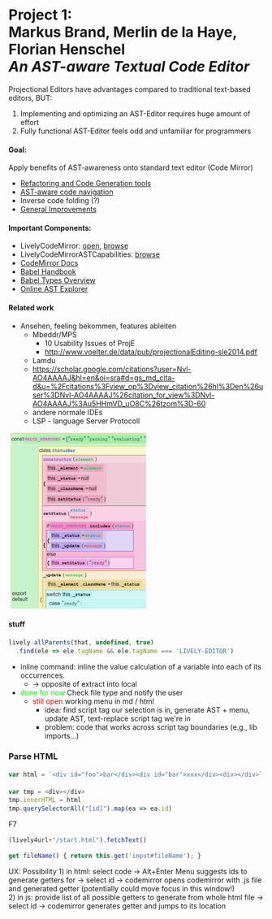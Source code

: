 # Project 1: <br> Markus Brand, Merlin de la Haye, Florian Henschel<br>*An AST-aware Textual Code Editor*

Projectional Editors have advantages compared to traditional text-based editors, BUT: 
1. Implementing and optimizing an AST-Editor requires huge amount of effort 
2. Fully functional AST-Editor feels odd and unfamiliar for programmers

#### Goal: 
Apply benefits of AST-awareness onto standard text editor (Code Mirror) 
- [Refactoring and Code Generation tools](Refactoring.md) 
- [AST-aware code navigation](CodeNavigation.md) 
- Inverse code folding (?)
- [General Improvements](General.md)

#### Important Components:
- LivelyCodeMirror: [open](open://lively-code-mirror), [browse](browse://src/components/widgets/lively-code-mirror.js)
- LivelyCodeMirrorASTCapabilities: [browse](browse://src/components/widgets/ast-capabilities.js)
- [CodeMirror Docs](https://codemirror.net/doc/manual.html)
- [Babel Handbook](https://github.com/jamiebuilds/babel-handbook/blob/master/translations/en/plugin-handbook.md#toc-paths)
- [Babel Types Overview](https://babeljs.io/docs/en/babel-types)
- [Online AST Explorer](https://astexplorer.net/)

#### Related work
- Ansehen, feeling bekommen, features ableiten
  - Mbeddr/MPS
    - 10 Usability Issues of ProjE
    - http://www.voelter.de/data/pub/projectionalEditing-sle2014.pdf
  - Lamdu
  - https://scholar.google.com/citations?user=Nvl-AO4AAAAJ&hl=en&oi=sra#d=gs_md_cita-d&u=%2Fcitations%3Fview_op%3Dview_citation%26hl%3Den%26user%3DNvl-AO4AAAAJ%26citation_for_view%3DNvl-AO4AAAAJ%3Au5HHmVD_uO8C%26tzom%3D-60
  - andere normale IDEs
  - LSP - language Server Protocoll




![](motivation.png)


#### stuff

```JavaScript
lively.allParents(that, undefined, true) 
  .find(ele => ele.tagName && ele.tagName === 'LIVELY-EDITOR')
```

- inline command: inline the value calculation of a variable into each of its occurrences.
  - -> opposite of extract into local
- <span style="color:lime">done for now</span> Check file type and notify the user
  - <span style="color:red">still open</span> working menu in md / html
    - idea: find script tag our selection is in, generate AST + menu, update AST, text-replace script tag we're in
    - problem: code that works across script tag boundaries (e.g., lib imports...) 


### Parse HTML

```javascript
var html = `<div id="foo">bar</div><div id="bar">xxx</div><div></div>`

var tmp = <div></div>
tmp.innerHTML = html
tmp.querySelectorAll("[id]").map(ea => ea.id)
```

F7

```javascript
(lively4url+"/start.html").fetchText()
```

```javascript
get fileName() { return this.get('input#fileName'); }
```

UX: Possibility 1) in html: select code -> Alt+Enter Menu suggests ids to generate getters for -> select id -> codemirror opens codemirror with .js file and generated getter (potentially could move focus in this window!)  
2) in js: provide list of all possible getters to generate from whole html file -> select id -> codemirror generates getter and jumps to its location
